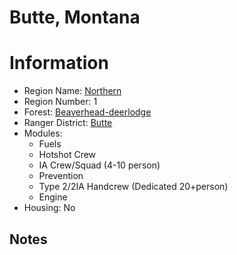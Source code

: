 
Butte, Montana
==============
  
# Information  
* Region Name: [Northern]()  
* Region Number: 1  
* Forest: [Beaverhead-deerlodge](http://www.fs.usda.gov/bdnf)  
* Ranger District: [Butte]()  
* Modules:  
  - Fuels  
  - Hotshot Crew  
  - IA Crew/Squad (4-10 person)  
  - Prevention  
  - Type 2/2IA Handcrew (Dedicated 20+person)  
  - Engine  
* Housing: No  
  
## Notes

